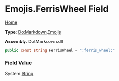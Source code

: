 # Emojis\.FerrisWheel Field

[Home](../../../README.md)

**Type**: [DotMarkdown](../../README.md)\.[Emojis](../README.md)

**Assembly**: DotMarkdown\.dll

```csharp
public const string FerrisWheel = ":ferris_wheel:"
```

### Field Value

System\.[String](https://docs.microsoft.com/en-us/dotnet/api/system.string)